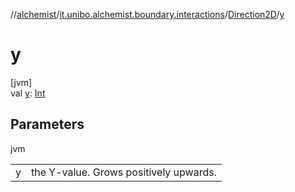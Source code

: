 //[alchemist](../../../index.md)/[it.unibo.alchemist.boundary.interactions](../index.md)/[Direction2D](index.md)/[y](y.md)

# y

[jvm]\
val [y](y.md): [Int](https://kotlinlang.org/api/latest/jvm/stdlib/kotlin/-int/index.html)

## Parameters

jvm

| | |
|---|---|
| y | the Y-value. Grows positively upwards. |
